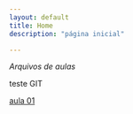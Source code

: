 ```yaml
---
layout: default
title: Home
description: "página inicial"

---
```


*Arquivos de aulas*

teste GIT

[aula 01](_post/srcAula01.md)
